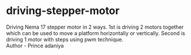# driving-stepper-motor
Driving Nema 17 stepper motor in 2 ways. 1st is driving 2 motors together which can be used to move a platform horizontally or vertically. Second is driving 1 motor with steps using pwm technique.
<br>
Author - Prince adaniya
